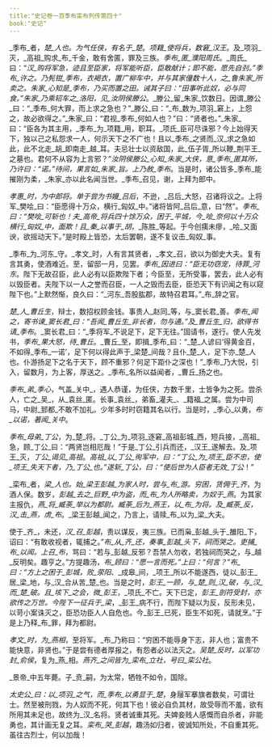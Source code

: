 ```yaml
---
title:"史记卷一百季布栾布列传第四十"
book:"史记"
---
```

_季布_者，_楚_人也。为气任侠，有名于_楚_。_项籍_使将兵，数窘_汉王_。及_项羽_灭，_高祖_购求_布_千金，敢有舍匿，罪及三族。_季布_匿_濮阳周氏_。_周氏_曰：“_汉_购将军急，迹且至臣家，将军能听臣，臣敢献计；即不能，愿先自刭。”_季布_许之。乃髡钳_季布_，衣褐衣，置广柳车中，并与其家僮数十人，之_鲁朱家_所卖之。_朱家_心知是_季布_，乃买而置之田。诫其子曰：“田事听此奴，必与同食。”_朱家_乃乘轺车之_洛阳_，见_汝阴侯滕公_。_滕公_留_朱家_饮数日。因谓_滕公_曰：“_季布_何大罪，而上求之急也？”_滕公_曰：“_布_数为_项羽_窘上，上怨之，故必欲得之。”_朱家_曰：“君视_季布_何如人也？”曰：“贤者也。”_朱家_曰：“臣各为其主用，_季布_为_项籍_用，职耳。_项氏_臣可尽诛邪？今上始得天下，独以己之私怨求一人，何示天下之不广也！且以_季布_之贤而_汉_求之急如此，此不北走_胡_即南走_越_耳。夫忌壮士以资敌国，此_伍子胥_所以鞭_荆平王_之墓也。君何不从容为上言邪？”_汝阴侯滕公_心知_朱家_大侠，意_季布_匿其所，乃许曰：“诺。”待间，果言如_朱家_旨。上乃赦_季布_。当是时，诸公皆多_季布_能摧刚为柔，_朱家_亦以此名闻当世。_季布_召见，谢，上拜为郎中。

_孝惠_时，为中郎将。单于尝为书嫚_吕后_，不逊，_吕后_大怒，召诸将议之。上将军_樊哙_曰：“臣愿得十万众，横行_匈奴_中。”诸将皆阿_吕后_意，曰“然”。_季布_曰：“_樊哙_可斩也！夫_高帝_将兵四十馀万众，困于_平城_，今_哙_奈何以十万众横行_匈奴_中，面欺！且_秦_以事于_胡_，_陈胜_等起。于今创痍未瘳，_哙_又面谀，欲摇动天下。”是时殿上皆恐，太后罢朝，遂不复议击_匈奴_事。

_季布_为_河东_守。_孝文_时，人有言其贤者，_孝文_召，欲以为御史大夫。复有言其勇，使酒难近。至，留邸一月，见罢。_季布_因进曰：“臣无功窃宠，待罪_河东_。陛下无故召臣，此人必有以臣欺陛下者；今臣至，无所受事，罢去，此人必有以毁臣者。夫陛下以一人之誉而召臣，一人之毁而去臣，臣恐天下有识闻之有以窥陛下也。”上默然惭，良久曰：“_河东_吾股肱郡，故特召君耳。”_布_辞之官。

_楚_人_曹丘生_，辩士，数招权顾金钱。事贵人_赵同_等，与_窦长君_善。_季布_闻之，寄书谏_窦长君_曰：“吾闻_曹丘生_非长者，勿与通。”及_曹丘生_归，欲得书请_季布_。_窦长君_曰：“_季将军_不说足下，足下无往。”固请书，遂行。使人先发书，_季布_果大怒，待_曹丘_。_曹丘_至，即揖_季布_曰：“_楚_人谚曰‘得黄金百，不如得_季布_一诺’，足下何以得此声于_梁楚_间哉？且仆_楚_人，足下亦_楚_人也。仆游扬足下之名于天下，顾不重邪？何足下距仆之深也！”_季布_乃大悦，引入，留数月，为上客，厚送之。_季布_名所以益闻者，_曹丘_扬之也。

_季布_弟_季心_，气盖_关中_，遇人恭谨，为任侠，方数千里，士皆争为之死。尝杀人，亡之_吴_，从_袁丝_匿。长事_袁丝_，弟畜_灌夫_、_籍福_之属。尝为中司马，中尉_郅都_不敢不加礼。少年多时时窃籍其名以行。当是时，_季心_以勇，_布_以诺，著闻_关中_。

_季布_母弟_丁公_，为_楚_将。_丁公_为_项羽_逐窘_高祖彭城_西，短兵接，_高祖_急，顾_丁公_曰：“两贤岂相厄哉！”于是_丁公_引兵而还，_汉王_遂解去。及_项王_灭，_丁公_谒见_高祖_。_高祖_以_丁公_徇军中，曰：“_丁公_为_项王_臣不忠，使_项王_失天下者，乃_丁公_也。”遂斩_丁公_，曰：“使后世为人臣者无效_丁公_！”

_栾布_者，_梁_人也。始_梁王彭越_为家人时，尝与_布_游。穷困，赁佣于_齐_，为酒人保。数岁，_彭越_去之_巨野_中为盗，而_布_为人所略卖，为奴于_燕_。为其家主报仇，_燕_将_臧荼_举以为都尉。_臧荼_后为_燕王_，以_布_为将。及_臧荼_反，_汉_击_燕_，虏_布_。_梁王彭越_闻之，乃言上，请赎_布_以为_梁_大夫。

使于_齐_，未还，_汉_召_彭越_，责以谋反，夷三族。已而枭_彭越_头于_雒阳_下，诏曰：“有敢收视者，辄捕之。”_布_从_齐_还，奏事_彭越_头下，祠而哭之。吏捕_布_以闻。上召_布_，骂曰：“若与_彭越_反邪？吾禁人勿收，若独祠而哭之，与_越_反明矣。趣亨之。”方提趣汤，_布_顾曰：“愿一言而死。”上曰：“何言？”_布_曰：“方上之困于_彭城_，败_荥阳_、_成皋_间，_项王_所以不能遂西，徒以_彭王_居_梁_地，与_汉_合从苦_楚_也。当是之时，_彭王_一顾，与_楚_则_汉_破，与_汉_而_楚_破。且_垓下_之会，微_彭王_，_项氏_不亡。天下已定，_彭王_剖符受封，亦欲传之万世。今陛下一征兵于_梁_，_彭王_病不行，而陛下疑以为反，反形未见，以苛小案诛灭之，臣恐功臣人人自危也。今_彭王_已死，臣生不如死，请就烹。”于是上乃释_布_罪，拜为都尉。

_孝文_时，为_燕相_，至将军。_布_乃称曰：“穷困不能辱身下志，非人也；富贵不能快意，非贤也。”于是尝有德者厚报之，有怨者必以法灭之。_吴楚_反时，以军功封_俞侯_，复为_燕_相。_燕齐_之间皆为_栾布_立社，号曰_栾公社_。

_景帝_中五年薨。子_贲_嗣，为太常，牺牲不如令，国除。

_太史公_曰：以_项羽_之气，而_季布_以勇显于_楚_，身屦军搴旗者数矣，可谓壮士。然至被刑戮，为人奴而不死，何其下也！彼必自负其材，故受辱而不羞，欲有所用其未足也，故终为_汉_名将。贤者诚重其死。夫婢妾贱人感慨而自杀者，非能勇也，其计画无复之耳。_栾布_哭_彭越_，趣汤如归者，彼诚知所处，不自重其死。虽往古烈士，何以加哉！
